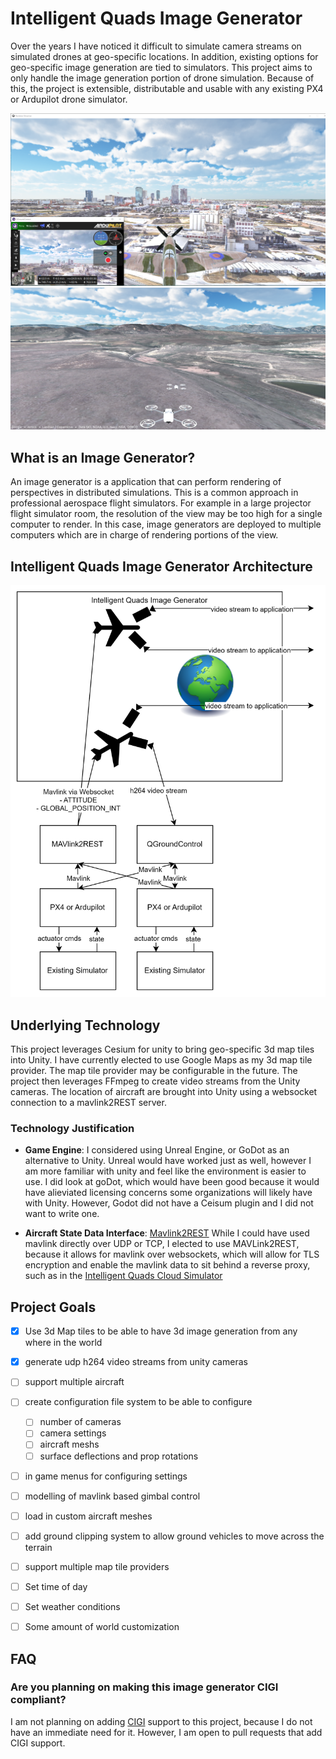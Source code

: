# Intelligent Quads Image Generator

Over the years I have noticed it difficult to simulate camera streams on simulated drones at geo-specific locations. In addition, existing options for geo-specific image generation are tied to simulators. This project aims to only handle the image generation portion of drone simulation. Because of this, the project is extensible, distributable and usable with any existing PX4 or Ardupilot drone simulator. 

![promo pic](imgs/promo.PNG)
![multi vehicle](imgs/multi-vehicle.PNG)

## What is an Image Generator?

An image generator is a application that can perform rendering of perspectives in distributed simulations. This is a common approach in professional aerospace flight simulators. For example in a large projector flight simulator room, the resolution of the view may be too high for a single computer to render. In this case, image generators are deployed to multiple computers which are in charge of rendering portions of the view.

## Intelligent Quads Image Generator Architecture

![architecture](imgs/IQ-Image-Generator.png)

## Underlying Technology

This project leverages Cesium for unity to bring geo-specific 3d map tiles into Unity. I have currently elected to use Google Maps as my 3d map tile provider. The map tile provider may be configurable in the future. The project then leverages FFmpeg to create video streams from the Unity cameras. The location of aircraft are brought into Unity using a websocket connection to a mavlink2REST server. 

### Technology Justification

- **Game Engine**: I considered using Unreal Engine, or GoDot as an alternative to Unity. Unreal would have worked just as well, however I am more familiar with unity and feel like the environment is easier to use. I did look at goDot, which would have been good because it would have alieviated licensing concerns some organizations will likely have with Unity. However, Godot did not have a Ceisum plugin and I did not want to write one.

- **Aircraft State Data Interface**: [Mavlink2REST](https://github.com/mavlink/mavlink2rest) While I could have used mavlink directly over UDP or TCP, I elected to use MAVLink2REST, because it allows for mavlink over websockets, which will allow for TLS encryption and enable the mavlink data to sit behind a reverse proxy, such as in the [Intelligent Quads Cloud Simulator](https://www.intelligentquads.com)


## Project Goals

- [x] Use 3d Map tiles to be able to have 3d image generation from any where in the world
- [x] generate udp h264 video streams from unity cameras
- [ ] support multiple aircraft
- [ ] create configuration file system to be able to configure
    - [ ] number of cameras
    - [ ] camera settings
    - [ ] aircraft meshs 
    - [ ] surface deflections and prop rotations
- [ ] in game menus for configuring settings
- [ ] modelling of mavlink based gimbal control
- [ ] load in custom aircraft meshes
- [ ] add ground clipping system to allow ground vehicles to move across the terrain
- [ ] support multiple map tile providers
- [ ] Set time of day
- [ ] Set weather conditions
- [ ] Some amount of world customization


## FAQ

### Are you planning on making this image generator CIGI compliant?

I am not planning on adding [CIGI](https://en.wikipedia.org/wiki/Common_Image_Generator_Interface) support to this project, because I do not have an immediate need for it. However, I am open to pull requests that add CIGI support.
